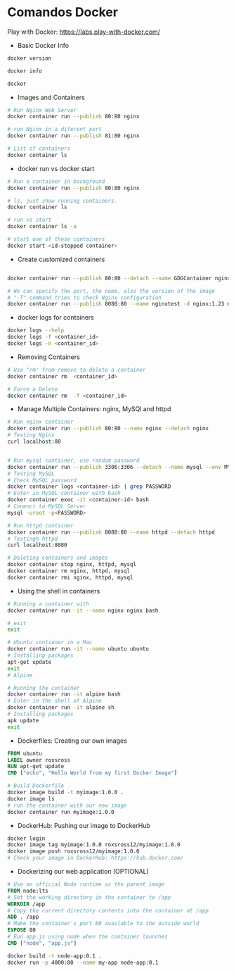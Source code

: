 # Comandos Docker

Play with Docker: https://labs.play-with-docker.com/

- Basic Docker Info

```bash
docker version

docker info

docker
```

- Images and Containers

```bash
# Run Nginx Web Server
docker container run --publish 80:80 nginx

# run Nginx in a diferent port
docker container run --publish 81:80 nginx

# List of containers
docker container ls
```

- docker run vs docker start

```bash
# Run a container in background
docker container run --publish 80:80 nginx

# ls, just show running containers.
docker container ls

# run vs start
docker container ls -a

# start one of these containers
docker start <id-stopped container>

```

- Create customized containers

```bash

docker container run --publish 80:80 --detach --name GDGContainer nginx

# We can specify the port, the name, also the version of the image
# "-T" command tries to check Nginx configuration
docker container run --publish 8080:80 --name nginxtest -d nginx:1.23 nginx -T
```

- docker logs for containers

```bash
docker logs --help
docker logs -f <container_id>
docker logs -n <container_id>
```

- Removing Containers

```bash
# Use "rm" from remove to delete a container
docker container rm  <container_id>

# Force a Delete
docker container rm  -f <container_id>
```

- Manage Multiple Containers: nginx, MySQl and httpd

```bash
# Run nginx container
docker container run --publish 80:80 --name nginx --detach nginx
# Testing Nginx
curl localhost:80


# Run mysql container, use random password
docker container run --publish 3306:3306 --detach --name mysql --env MYSQL_RANDOM_ROOT_PASSWORD=yes mysql
# Testing MySQL
# Check MySQL password
docker container logs <container-id> | grep PASSWORD
# Enter in MySQL container with bash
docker container exec -it <container-id> bash
# Conenct to MySQL Server
mysql -uroot -p<PASSWORD>

# Run httpd container
docker container run --publish 8080:80 --name httpd --detach httpd
# Testingh httpd
curl localhost:8080

# Deleting containers and images
docker container stop nginx, httpd, mysql
docker container rm nginx, httpd, mysql
docker container rmi nginx, httpd, mysql

```

- Using the shell in containers

```bash
# Running a container with
docker container run -it --name nginx nginx bash

# exit
exit

# Ubuntu contianer in a Mac
docker container run -it --name ubuntu ubuntu
# Installing packages
apt-get update
exit
# Alpine

# Running the container
docker container run -it alpine bash
# Enter in the shell of Alpine
docker container run -it alpine sh
# Installing packages
apk update
exit
```

- Dockerfiles: Creating our own images

```Dockerfile
FROM ubuntu
LABEL owner roxsross
RUN apt-get update
CMD ["echo", "Hello World from my first Docker Image"]
```

```bash
# Build Dockerfile
docker image build -t myimage:1.0.0 .
docker image ls
# run the container with our new image
docker container run myimage:1.0.0
```

- DockerHub: Pushing our image to DockerHub

```bash
docker login
docker image tag myimage:1.0.0 roxsross12/myimage:1.0.0
docker image push roxsross12/myimage:1.0.0
# Check your image in DockerHub: https://hub.docker.com/
```

- Dockerizing our web application (OPTIONAL)

```Dockerfile
# Use an official Node runtime as the parent image
FROM node:lts
# Set the working directory in the container to /app
WORKDIR /app
# Copy the current directory contents into the container at /app
ADD . /app
# Make the container's port 80 available to the outside world
EXPOSE 80
# Run app.js using node when the container launches
CMD ["node", "app.js"]
```

```bash
docker build -t node-app:0.1 .
docker run -p 4000:80 --name my-app node-app:0.1
```
